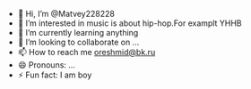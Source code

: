 - 👋 Hi, I’m @Matvey228228
- 👀 I’m interested in music is about hip-hop.For examplt YHHB
- 🌱 I’m currently learning anything
- 💞️ I’m looking to collaborate on ...
- 📫 How to reach me oreshmid@bk.ru
- 😄 Pronouns: ...
- ⚡ Fun fact: I am boy

<!---
Matvey228228/Matvey228228 is a ✨ special ✨ repository because its `README.md` (this file) appears on your GitHub profile.
You can click the Preview link to take a look at your changes.
--->
